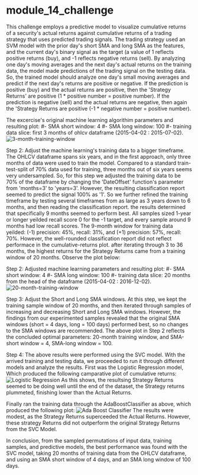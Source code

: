 # module_14_challenge
This challenge employs a predictive model to visualize cumulative returns of a security's actual returns against cumulative returns of a trading strategy that uses predicted trading signals. The trading strategy used an SVM model with the prior day's short SMA and long SMA as the features, and the current day's binary signal as the target (a value of 1 reflects positive returns (buy), and -1 reflects negative returns (sell). By analyzing one day's moving averages and the next day's actual returns on the training data, the model made predictions of the trading signal on the testing data. So, the trained model should analyze one day's small moving averages and predict if the next day's returns are positive or negative. If the prediction is positive (buy) and the actual returns are positive, then the 'Strategy Returns' are positive (1 * positive number = positive number). If the prediction is negative (sell) and the actual returns are negative, then again the 'Strategy Returns are positive (-1 * negative number = positive number).

The excercise's original machine learning algorithim parameters and resulting plot:
#- SMA short window: 4
#- SMA long window: 100 
#- training data slice: first 3 months of ohlcv dataframe (2015-04-02 : 2015-07-02). 
![3-month-training-window](https://github.com/danporeda/module_14_challenge/Resources/3_month_train.png)


Step 2: Adjust the machine learning's training data to a bigger timeframe. The OHLCV dataframe spans six years, and in the first approach, only three months of data were used to train the model. Compared to a standard train-test-split of 70% data used for training, three months out of six years seems very undersampled. So, for this step we adjusted the training data to be 70% of the dataframe by changing the 'DateOffset' function's parameter from 'months=3' to 'years=3'. However, the resulting classification report seemed to predict the signal 100% as '1'. So we further refined the training timeframe by testing several timeframes from as large as 3 years down to 6 months, and then reading the classification report. the results determined that specifically 9 months seemed to perform best. All samples sized 1-year or longer yeilded recall score 0 for the -1 target, and every sample around 9 months had low recall scores. The 9-month window for training data yeilded: (-1) precision: 45%, recall: 31%, and (+1) precision: 57%, recall: 70%. However, the well-rounded classification report did not reflect performace in the cumulative-returns plot. after iterating through 3 to 36 months, the highest returns for the Strategy Returns came from a training window of 20 months. Observe the plot below:

Step 2: Adjusted machine learning parameters and resulting plot:
#- SMA short window: 4
#- SMA long window: 100
#- training data slice: 20 months from the head of the dataframe (2015-04-02 : 2016-12-02).
![20-month-training-window](https://github.com/danporeda/module_14_challenge/Resources/20_month_train.png)

Step 3: Adjust the Short and Long SMA windows. At this step, we kept the training sample window of 20 months, and then iterated through samples of increasing and decreasing Short and Long SMA windows. However, the findings from our experimented samples revealed that the original SMA windows (short = 4 days, long = 100 days) performed best, so no changes to the SMA windows are recommended. The above plot in Step 2 reflects the concluded optimal parameters: 20-month training window, and SMA-short window = 4, SMA-long window = 100. 


Step 4: The above results were performed using the SVC model. With the arrived training and testing data, we proceeded to run it through different models and analyze the results. First was the Logistic Regression model, Which produced the following camparative plot of cumulative returns:
![Logistic Regression](https://github.com/danporeda/module_14_challenge/Resources/LogisticRegression.png)
As this shows, the resultsing Strategy Returns seemed to be doing well until the end of the dataset, the Strategy returns plummeted, finishing lower than the Actual Returns.

Finally ran the training data through the AdaBoostClassifier as above, which produced the following plot:
![Ada Boost Classifier](https://github.com/danporeda/module_14_challenge/adaboost.png)
The results were modest, as the Strategy Returns superceeded the Actual Returns. However, these strategy Returns did not outperform the original Strategy Returns from the SVC Model. 

In conclusion, from the sampled permutations of input data, training samples, and predictive models, the best performance was found with the SVC model, taking 20 months of training data from the OHLCV dataframe, and using an SMA short window of 4 days, and an SMA long window of 100 days. 